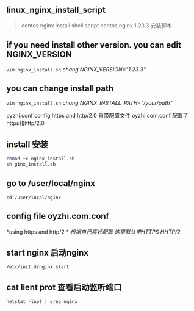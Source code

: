 ## linux_nginx_install_script
>centos nginx install shell script
>centos nginx 1.23.3 安装脚本

## if you need install other version. you can edit NGINX_VERSION
`vim nginx_install.sh`
*chang NGINX_VERSION="1.23.3"*

## you can change install path
`vim nginx_install.sh`
*chang NGINX_INSTALL_PATH="/your/path"*

oyzhi.conf config https and http/2.0
自带配置文件 oyzhi.com.conf 配置了https和http/2.0

## install 安装
```bash
chmod +x nginx_install.sh
sh ginx_install.sh
```

## go to /user/local/nginx 
`cd /user/local/nginx` 

## config file oyzhi.com.conf  
*using https and http/2 *
*根据自己喜好配置 这里默认带HTTPS HHTP/2*

## start nginx  启动nginx
`/etc/init.d/nginx start`

## cat lient prot  查看启动监听端口
`netstat -lnpt | grep nginx`
